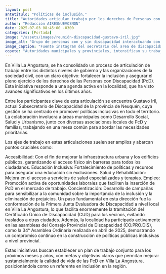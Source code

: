 ```yaml
---
layout: post
antetitulo: "Políticas de inclusión."
title: "Autoridades articulan trabajo por los derechos de Personas con Discapacidad en Villa La Angostura."
author: "Redacción AIRESNUEVOSNQN"
date: 2025-07-03 08:45:00 -0300
categories: [Portada]
image: "/assets/images/reunión-discapacidad-gustavo-iril.jpg"
image_alt: "Grupo de personas con y sin discapacidad interactuando con autoridades locales."
image_caption: "Fuente instagram del secretario del area de discapacidad Gustavo Iril."
copete: "Autoridades municipales y provinciales, intensifican su trabajo articulado en Villa La Angostura para fortalecer la inclusión y garantizar los derechos de las Personas con Discapacidad (PcD) en la localidad. Este esfuerzo, que cuenta con la participación del Subsecretario de Discapacidad de Neuquén, Gustavo Iril."
---
```


En Villa La Angostura, se ha consolidado un proceso de articulación de trabajo entre los distintos niveles de gobierno y las organizaciones de la sociedad civil, con un claro objetivo: fortalecer la inclusión y asegurar el pleno ejercicio de los derechos de las Personas con Discapacidad (PcD). Esta iniciativa responde a una agenda activa en la localidad, que ha visto avances significativos en los últimos años.

Entre los participantes clave de esta articulación se encuentra Gustavo Iril, actual Subsecretario de Discapacidad de la provincia de Neuquén, cuya gestión se ha centrado en promover políticas inclusivas en todo el territorio. La colaboración involucra a áreas municipales como Desarrollo Social, Salud y Urbanismo, junto con diversas asociaciones locales de PcD y familias, trabajando en una mesa común para abordar las necesidades prioritarias.

Los ejes de trabajo en estas articulaciones suelen ser amplios y abarcan puntos cruciales como:

Accesibilidad: Con el fin de mejorar la infraestructura urbana y los edificios públicos, garantizando el acceso físico sin barreras para todos los ciudadanos.
Educación Inclusiva: Fortalecimiento de políticas y recursos para asegurar una educación sin exclusiones.
Salud y Rehabilitación: Mejora en el acceso a servicios de salud especializados y terapias.
Empleo: Promoción activa de oportunidades laborales que faciliten la inserción de PcD en el mercado de trabajo.
Concientización: Desarrollo de campañas para sensibilizar a la comunidad sobre la importancia de la inclusión y la eliminación de prejuicios.
Un paso fundamental en esta dirección fue la conformación de la Primera Junta Evaluadora de Discapacidad a nivel local en Villa La Angostura, lo que facilita enormemente la tramitación del Certificado Único de Discapacidad (CUD) para los vecinos, evitando traslados a otras ciudades. Además, la localidad ha participado activamente en las asambleas del Consejo Provincial de Discapacidad (CO.PRO.DIS), como la 34° Asamblea Ordinaria realizada en abril de 2025, demostrando un compromiso continuo en la construcción de políticas públicas inclusivas a nivel provincial.

Estas iniciativas buscan establecer un plan de trabajo conjunto para los próximos meses y años, con metas y objetivos claros que permitan mejorar sustancialmente la calidad de vida de las PcD en Villa La Angostura, posicionándola como un referente en inclusión en la región.